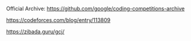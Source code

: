 Official Archive: https://github.com/google/coding-competitions-archive

https://codeforces.com/blog/entry/113809

https://zibada.guru/gcj/
